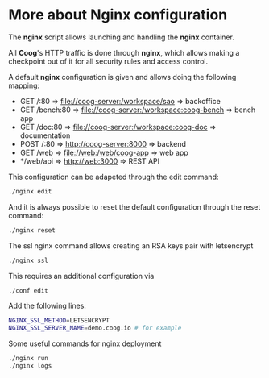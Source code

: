 # More about Nginx configuration

The **nginx** script allows launching and handling the **nginx**
container.

All **Coog**'s HTTP traffic is done through **nginx**, which allows
making a checkpoint out of it for all security rules and access control.

A default **nginx** configuration is given and allows doing the
following mapping:

-   GET /:80 =\> <file://coog-server:/workspace/sao> =\> backoffice
-   GET /bench:80 =\> <file://coog-server:/workspace:coog-bench> =\>
    bench app
-   GET /doc:80 =\> <file://coog-server:/workspace:coog-doc> =\>
    documentation
-   POST /:80 =\> <http://coog-server:8000> =\> backend
-   GET /web =\> <file://web:/web/coog-app> =\> web app
-   \*/web/api =\> <http://web:3000> =\> REST API

This configuration can be adapeted through the edit command:

``` bash
./nginx edit
```

And it is always possible to reset the default configuration through the
reset command:

``` bash
./nginx reset
```

The ssl nginx command allows creating an RSA keys pair with letsencrypt

``` bash
./nginx ssl
```

This requires an additional configuration via

``` bash
./conf edit
```

Add the following lines:

``` bash
NGINX_SSL_METHOD=LETSENCRYPT
NGINX_SSL_SERVER_NAME=demo.coog.io # for example
```

Some useful commands for nginx deployment

``` bash
./nginx run
./nginx logs
```